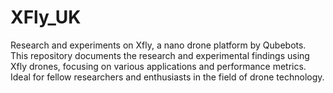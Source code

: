 # XFly_UK
Research and experiments on Xfly, a nano drone platform by Qubebots. This repository documents the research and experimental findings using Xfly drones, focusing on various applications and performance metrics. Ideal for fellow researchers and enthusiasts in the field of drone technology.
